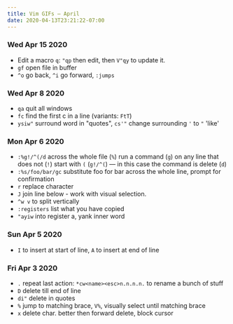 ```yaml
---
title: Vim GIFs — April
date: 2020-04-13T23:21:22-07:00
---
```


### Wed Apr 15 2020
 - Edit a macro `q`: `"qp` then edit, then `V"qy` to update it.
 - `gf` open file in buffer
 - `^o` go back, `^i` go forward, `:jumps`

### Wed Apr  8 2020
 - `qa` quit all windows
 - `fc` find the first c in a line (variants: `FtT`)
 - `ysiw"` surround word in "quotes", `cs'"` change surrounding `'` to `"` 'like'

### Mon Apr  6 2020
 - `:%g!/^(/d` across the whole file (`%`) run a command (`g`) on any line that does not (`!`) start with `(` (`g!/^(`) — in this case the command is delete (`d`)
 - `:%s/foo/bar/gc` substitute foo for bar across the whole line, prompt for confirmation
 - `r` replace character
 - `J` join line below - work with visual selection. 
 - `^w v` to split vertically
 - `:registers` list what you have copied
 - `"ayiw` into register a, yank inner word

### Sun Apr  5 2020
 - `I` to insert at start of line, `A` to insert at end of line

### Fri Apr  3 2020
 - `.` repeat last action: `*cw<name><esc>n.n.n.n.` to rename a bunch of stuff
 - `D` delete till end of line
 - `di"` delete in quotes 
 - `%` jump to matching brace, `V%`, visually select until matching brace
 - `x` delete char. better then forward delete, block cursor
